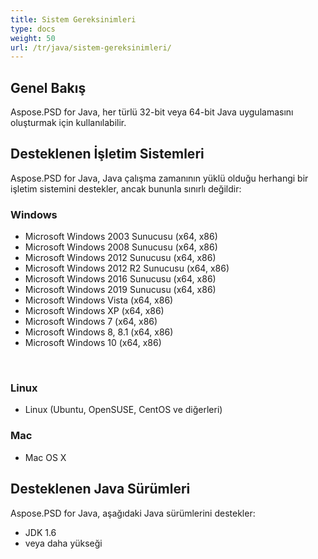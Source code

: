 ```yaml
---
title: Sistem Gereksinimleri
type: docs
weight: 50
url: /tr/java/sistem-gereksinimleri/
---
```


## **Genel Bakış**
Aspose.PSD for Java, her türlü 32-bit veya 64-bit Java uygulamasını oluşturmak için kullanılabilir.
## **Desteklenen İşletim Sistemleri**
Aspose.PSD for Java, Java çalışma zamanının yüklü olduğu herhangi bir işletim sistemini destekler, ancak bununla sınırlı değildir:


### **Windows**
- Microsoft Windows 2003 Sunucusu (x64, x86)
- Microsoft Windows 2008 Sunucusu (x64, x86)
- Microsoft Windows 2012 Sunucusu (x64, x86)
- Microsoft Windows 2012 R2 Sunucusu (x64, x86)
- Microsoft Windows 2016 Sunucusu (x64, x86)
- Microsoft Windows 2019 Sunucusu (x64, x86)
- Microsoft Windows Vista (x64, x86)
- Microsoft Windows XP (x64, x86)
- Microsoft Windows 7 (x64, x86)
- Microsoft Windows 8, 8.1 (x64, x86)
- Microsoft Windows 10 (x64, x86)

 
### **Linux**
- Linux (Ubuntu, OpenSUSE, CentOS ve diğerleri)


### **Mac**
- Mac OS X
## **Desteklenen Java Sürümleri**
Aspose.PSD for Java, aşağıdaki Java sürümlerini destekler:

- JDK 1.6
- veya daha yükseği
